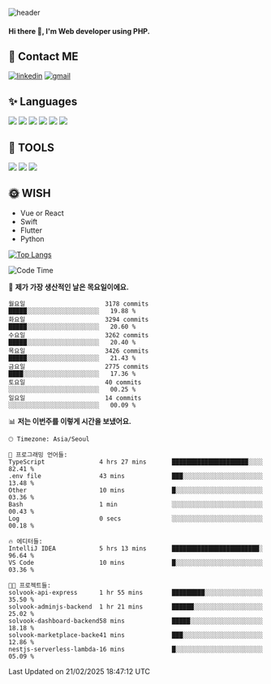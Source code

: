 ![header](https://capsule-render.vercel.app/api?type=waving&color=auto&height=300&section=header&text=Elin&fontSize=90&animation=twinkling)

#### Hi there 👋, I'm <b>Web developer</b> using PHP. ####

<!--
- 🔭 I’m currently working on Uniwill
- 🌱 I’m currently learning Vue or React or Python.
-->

<!---#### I am PHP developer --->

## 💌 Contact ME ###
[<img src='https://img.shields.io/badge/-EunjiKo-%230A66C2?style=flat-square&logo=LinkedIn&logoColor=white' alt='linkedin'>](https://www.linkedin.com/in/https://www.linkedin.com/in/eunji-ko-00a907164//)  [<img src='https://img.shields.io/badge/-einee214%40gmail.com-%23EA4335?style=flat-square&logo=Gmail&logoColor=white' alt='gmail'>](einee214@gmail.com)  


## ✨ Languages
<img src='https://img.shields.io/badge/-PHP-%23777BB4?style=for-the-badge&logo=PHP&logoColor=white'> <img src='https://img.shields.io/badge/-Laravel-%23FF2D20?style=for-the-badge&logo=Laravel&logoColor=white'> <img src='https://img.shields.io/badge/Jquery-%230769AD?style=for-the-badge&logo=Jquery&logoColor=white'> <img src='https://img.shields.io/badge/CSS3-%231572B6?style=for-the-badge&logo=CSS3&logoColor=white'> <img src='https://img.shields.io/badge/Bootstrap-%237952B3?style=for-the-badge&logo=Bootstrap&logoColor=white' > <img src='https://img.shields.io/badge/MySQL-%234479A1?style=for-the-badge&logo=MySQL&logoColor=white' >

## 🌷 TOOLS
<img src='https://img.shields.io/badge/PHPSTORM-%23000000?style=for-the-badge&logo=PhpStorm&logoColor=white' > <img src='https://img.shields.io/badge/GitLab-%23FCA121?style=for-the-badge&logo=GitLab&logoColor=white' > <img src='https://img.shields.io/badge/GitHub-%23181717?style=for-the-badge&logo=GitHub&logoColor=white'>


## 🌞 WISH
- Vue or React
- Swift
- Flutter
- Python


[![Top Langs](https://github-readme-stats.vercel.app/api/top-langs/?username=ein214&layout=compact)](https://github.com/anuraghazra/github-readme-stats)

<!--START_SECTION:waka-->
![Code Time](http://img.shields.io/badge/Code%20Time-4%2C050%20hrs%2024%20mins-blue)

📅 **제가 가장 생산적인 날은 목요일이에요.** 

```text
월요일                      3178 commits        █████░░░░░░░░░░░░░░░░░░░░   19.88 % 
화요일                      3294 commits        █████░░░░░░░░░░░░░░░░░░░░   20.60 % 
수요일                      3262 commits        █████░░░░░░░░░░░░░░░░░░░░   20.40 % 
목요일                      3426 commits        █████░░░░░░░░░░░░░░░░░░░░   21.43 % 
금요일                      2775 commits        ████░░░░░░░░░░░░░░░░░░░░░   17.36 % 
토요일                      40 commits          ░░░░░░░░░░░░░░░░░░░░░░░░░   00.25 % 
일요일                      14 commits          ░░░░░░░░░░░░░░░░░░░░░░░░░   00.09 % 
```


📊 **저는 이번주를 이렇게 시간을 보냈어요.** 

```text
🕑︎ Timezone: Asia/Seoul

💬 프로그래밍 언어들: 
TypeScript               4 hrs 27 mins       █████████████████████░░░░   82.41 % 
.env file                43 mins             ███░░░░░░░░░░░░░░░░░░░░░░   13.48 % 
Other                    10 mins             █░░░░░░░░░░░░░░░░░░░░░░░░   03.36 % 
Bash                     1 min               ░░░░░░░░░░░░░░░░░░░░░░░░░   00.43 % 
Log                      0 secs              ░░░░░░░░░░░░░░░░░░░░░░░░░   00.18 % 

🔥 에디터들: 
IntelliJ IDEA            5 hrs 13 mins       ████████████████████████░   96.64 % 
VS Code                  10 mins             █░░░░░░░░░░░░░░░░░░░░░░░░   03.36 % 

🐱‍💻 프로젝트들: 
solvook-api-express      1 hr 55 mins        █████████░░░░░░░░░░░░░░░░   35.50 % 
solvook-adminjs-backend  1 hr 21 mins        ██████░░░░░░░░░░░░░░░░░░░   25.02 % 
solvook-dashboard-backend58 mins             █████░░░░░░░░░░░░░░░░░░░░   18.18 % 
solvook-marketplace-backe41 mins             ███░░░░░░░░░░░░░░░░░░░░░░   12.86 % 
nestjs-serverless-lambda-16 mins             █░░░░░░░░░░░░░░░░░░░░░░░░   05.09 % 
```


 Last Updated on 21/02/2025 18:47:12 UTC
<!--END_SECTION:waka-->

<!---![GitHub stats](https://github-readme-stats.vercel.app/api?username=ein214&show_icons=true&theme=dracula)  --->



